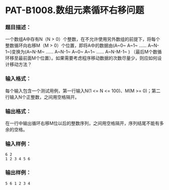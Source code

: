 # PAT-B1008.数组元素循环右移问题

### 题目描述：

一个数组A中存有N（N > 0）个整数，在不允许使用另外数组的前提下，将每个整数循环向右移M（M > 0）个位置，即将A中的数据由(A~0~ A~1~ …… A~N-1~)变换为(A~N-M~  …… A~N-1~ A~0~ A~1~ …… A~N-M-1~ ) （最后M个数循环移至最前面M个位置）。如果需要考虑程序移动数据的次数尽量少，则应如何设计移动方法？

### 输入格式：

每个输入包含一个测试用例，第一行输入N(1 <= N <= 100)、M(M >= 0)；第二行输入N个正整数，之间用空格隔开。

### 输出格式：

在一行中输出循环右移M位以后的整数序列，之间用空格隔开，序列结尾不能有多余的空格。

### 输入样例：

```
6 2
1 2 3 4 5 6
```

### 输出样例：

```
5 6 1 2 3 4
```


